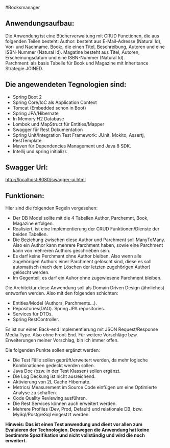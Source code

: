 ﻿#Booksmanager 

Anwendungsaufbau: 
-----------------
Die Anwendung ist eine Bücherverwaltung mit CRUD Functionen, die aus folgenden Teilen besteht:
Author: besteht aus E-Mail-Adresse (Natural Id), Vor- und Nachname.
Book:, die einen Titel, Beschreibung, Autoren und eine ISBN-Nummer (Natural Id).
Magatine besteht aus Titel, Autoren, Erscheinungsdatum und eine ISBN-Nummer (Natural Id).  
Parchment: als basis Tabelle für Book und Magazine mit Inheritance Strategie JOINED.

Die angewendeten Tegnologien sind:
----------------------------------
*   Spring Boot 2
*   Spring Core/IoC als Application Context
*   Tomcat (Embedded schon in Boot)
*   Spring JPA/Hibernate
*   In Memory H2 Database
*   Lombok und MapStruct für Entities/Mapper 
*   Swagger für Rest Dokumentation 
*   Spring Unit/Integration Test Framework: JUnit, Mokito, Assertj, RestTemplate.
*   Maven für Dependencies Management und Java 8 SDK.
*   Intellij und spring initializr. 

Swagger Url:
------------
[http://localhost:8080/swagger-ui.html](http://localhost:8080/swagger-ui.html)

Funktionen:   
-----------
Hier sind die folgenden Regeln vorgesehen:

*   Der DB Model sollte mit die 4 Tabellen Author, Parchemnt, Book, Magazine erfolgen. 
*   Realisiert, ist eine Implementierung der CRUD Funktionen/Dienste der beiden Tabellen. 
*   Die Beziehung zwischen diese Author und Parchment soll ManyToMany. Also ein Author kann mehrere Parchment haben, sowie eine Parchment kann von mehreren Authors geschrieben sein. 
*   Es darf keine Perchmant ohne Author bleiben. Also wenn alle zugehörigen Authors einer Parchment gelöscht sind, diese es soll automatisch (nach dem Löschen der letzten zugehörigen Author) gelöscht werden.
*   Im Gegenteil, es darf ein Auhor ohne zugewiesene Parchment bleiben.

Die Architektur diese Anwendung soll als Domain Driven Design (ähnliches) entworfen werden. 
Also mit den folgenden schichten: 

*   Entities/Model (Authors, Parchments...).
*   Repositories(DAO). Spring JPA repositories.
*   Services für DTOs.
*   Spring RestController.

Es ist nur einen Back-end Implementierung mit JSON Request/Response Media Type. Also ohne Front-End.
Für weitere Vorschläge bzw. Erweiterungen meiner Vorschlag, bin ich immer offen.

Die folgenden Punkte sollen ergänzt werden:
*   Die Test Fälle sollen geprüft/erweitert werden, da mehr logische Kombinationen gedeckt werden sollen.
*   Java Doc (bzw. in der Test Klassen) sollen ergänzt.
*   Die Log Deckung ist nicht ausreichend.
*   Aktivierung von 2L Cache Hibernate.
*   Metrics/ Measurement im Source Code einfügen um eine Optimierte Analyse zu schaffen.
*   Code Quality Reviewing ausführen.
*   Die Rest Services können auch erweitert werden.
*   Mehrere Profiles (Dev, Prod, Default) und relationale DB, bzw. MySql/PostgreSql eingestzt werden.
     
**Hinweis: Das ist einen Test anwendung und dient vor allen zum Evaluieren der Technologien. 
Deswegen die Anwendung hat keine bestimmte Spezifikation und nicht vollständig und wird die noch erweitert.**

